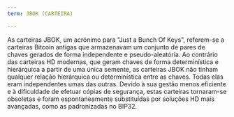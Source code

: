 ```yaml
---
term: JBOK (CARTEIRA)

---
```

As carteiras JBOK, um acrónimo para "Just a Bunch Of Keys", referem-se a carteiras Bitcoin antigas que armazenavam um conjunto de pares de chaves gerados de forma independente e pseudo-aleatória. Ao contrário das carteiras HD modernas, que geram chaves de forma determinística e hierárquica a partir de uma única semente, as carteiras JBOK não tinham qualquer relação hierárquica ou determinística entre as chaves. Todas elas eram independentes umas das outras. Devido à sua gestão menos eficiente e à dificuldade de efetuar cópias de segurança, estas carteiras tornaram-se obsoletas e foram espontaneamente substituídas por soluções HD mais avançadas, como as padronizadas no BIP32.